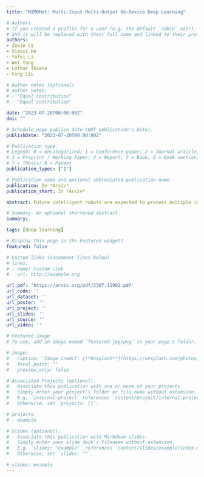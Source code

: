 ```yaml
---
title: "MIMONet: Multi-Input Multi-Output On-Device Deep Learning"

# Authors
# If you created a profile for a user (e.g. the default `admin` user), write the username (folder name) here
# and it will be replaced with their full name and linked to their profile.
authors:
- Zexin Li
- Xiaoxi He
- Yufei Li
- Wei Yang
- Lothar Thiele
- Cong Liu

# Author notes (optional)
# author_notes:
# - "Equal contribution"
# - "Equal contribution"

date: "2023-07-20T00:00:00Z"
doi: ""

# Schedule page publish date (NOT publication's date).
publishDate: "2023-07-20T00:00:00Z"

# Publication type.
# Legend: 0 = Uncategorized; 1 = Conference paper; 2 = Journal article;
# 3 = Preprint / Working Paper; 4 = Report; 5 = Book; 6 = Book section;
# 7 = Thesis; 8 = Patent
publication_types: ["1"]

# Publication name and optional abbreviated publication name.
publication: In *Arxiv*
publication_short: In *Arxiv*

abstract: Future intelligent robots are expected to process multiple inputs simultaneously (such as image and audio data) and generate multiple outputs accordingly (such as gender and emotion), similar to humans. Recent research has shown that multi-input single-output (MISO) deep neural networks (DNN) outperform traditional single-input single-output (SISO) models, representing a significant step towards this goal. In this paper, we propose MIMONet, a novel on-device multi-input multi-output (MIMO) DNN framework that achieves high accuracy and on-device efficiency in terms of critical performance metrics such as latency, energy, and memory usage. Leveraging existing SISO model compression techniques, MIMONet develops a new deep-compression method that is specifically tailored to MIMO models. This new method explores unique yet non-trivial properties of the MIMO model, resulting in boosted accuracy and on-device efficiency. Extensive experiments on three embedded platforms commonly used in robotic systems, as well as a case study using the TurtleBot3 robot, demonstrate that MIMONet achieves higher accuracy and superior on-device efficiency compared to state-of-the-art SISO and MISO models, as well as a baseline MIMO model we constructed. Our evaluation highlights the real-world applicability of MIMONet and its potential to significantly enhance the performance of intelligent robotic systems.

# Summary. An optional shortened abstract.
summary:

tags: [deep learning]

# Display this page in the Featured widget?
featured: false

# Custom links (uncomment lines below)
# links:
# - name: Custom Link
#   url: http://example.org

url_pdf: 'https://arxiv.org/pdf/2307.11962.pdf'
url_code: ''
url_dataset: ''
url_poster: ''
url_project: ''
url_slides: ''
url_source: ''
url_video: ''

# Featured image
# To use, add an image named `featured.jpg/png` to your page's folder.

# image:
#   caption: 'Image credit: [**Unsplash**](https://unsplash.com/photos/pLCdAaMFLTE)'
#   focal_point: ""
#   preview_only: false

# Associated Projects (optional).
#   Associate this publication with one or more of your projects.
#   Simply enter your project's folder or file name without extension.
#   E.g. `internal-project` references `content/project/internal-project/index.md`.
#   Otherwise, set `projects: []`.

# projects:
# - example

# Slides (optional).
#   Associate this publication with Markdown slides.
#   Simply enter your slide deck's filename without extension.
#   E.g. `slides: "example"` references `content/slides/example/index.md`.
#   Otherwise, set `slides: ""`.

# slides: example
---
```

<!--
{{% callout note %}}
Click the *Cite* button above to demo the feature to enable visitors to import publication metadata into their reference management software.
{{% /callout %}}

{{% callout note %}}
Create your slides in Markdown - click the *Slides* button to check out the example.
{{% /callout %}}

Supplementary notes can be added here, including [code, math, and images](https://wowchemy.com/docs/writing-markdown-latex/). -->
